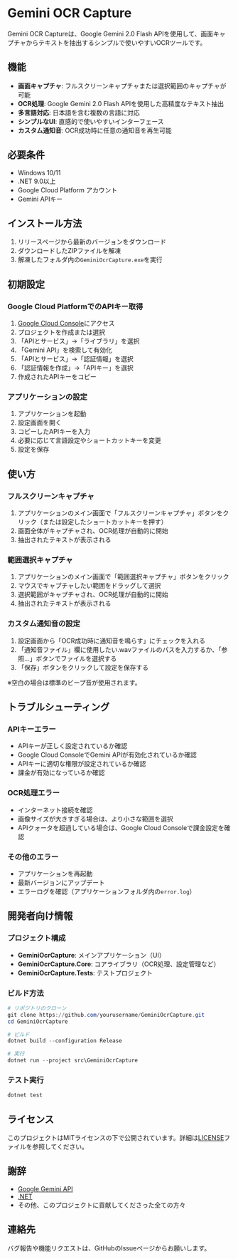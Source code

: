 # Gemini OCR Capture

Gemini OCR Captureは、Google Gemini 2.0 Flash APIを使用して、画面キャプチャからテキストを抽出するシンプルで使いやすいOCRツールです。

## 機能

- **画面キャプチャ**: フルスクリーンキャプチャまたは選択範囲のキャプチャが可能
- **OCR処理**: Google Gemini 2.0 Flash APIを使用した高精度なテキスト抽出
- **多言語対応**: 日本語を含む複数の言語に対応
- **シンプルなUI**: 直感的で使いやすいインターフェース
- **カスタム通知音**: OCR成功時に任意の通知音を再生可能

## 必要条件

- Windows 10/11
- .NET 9.0以上
- Google Cloud Platform アカウント
- Gemini APIキー

## インストール方法

1. リリースページから最新のバージョンをダウンロード
2. ダウンロードしたZIPファイルを解凍
3. 解凍したフォルダ内の`GeminiOcrCapture.exe`を実行

## 初期設定

### Google Cloud PlatformでのAPIキー取得

1. [Google Cloud Console](https://console.cloud.google.com/)にアクセス
2. プロジェクトを作成または選択
3. 「APIとサービス」→「ライブラリ」を選択
4. 「Gemini API」を検索して有効化
5. 「APIとサービス」→「認証情報」を選択
6. 「認証情報を作成」→「APIキー」を選択
7. 作成されたAPIキーをコピー

### アプリケーションの設定

1. アプリケーションを起動
2. 設定画面を開く
3. コピーしたAPIキーを入力
4. 必要に応じて言語設定やショートカットキーを変更
5. 設定を保存

## 使い方

### フルスクリーンキャプチャ

1. アプリケーションのメイン画面で「フルスクリーンキャプチャ」ボタンをクリック（または設定したショートカットキーを押す）
2. 画面全体がキャプチャされ、OCR処理が自動的に開始
3. 抽出されたテキストが表示される

### 範囲選択キャプチャ

1. アプリケーションのメイン画面で「範囲選択キャプチャ」ボタンをクリック
2. マウスでキャプチャしたい範囲をドラッグして選択
3. 選択範囲がキャプチャされ、OCR処理が自動的に開始
4. 抽出されたテキストが表示される

### カスタム通知音の設定

1. 設定画面から「OCR成功時に通知音を鳴らす」にチェックを入れる
2. 「通知音ファイル」欄に使用したい.wavファイルのパスを入力するか、「参照...」ボタンでファイルを選択する
3. 「保存」ボタンをクリックして設定を保存する

※空白の場合は標準のビープ音が使用されます。


## トラブルシューティング

### APIキーエラー

- APIキーが正しく設定されているか確認
- Google Cloud ConsoleでGemini APIが有効化されているか確認
- APIキーに適切な権限が設定されているか確認
- 課金が有効になっているか確認

### OCR処理エラー

- インターネット接続を確認
- 画像サイズが大きすぎる場合は、より小さな範囲を選択
- APIクォータを超過している場合は、Google Cloud Consoleで課金設定を確認

### その他のエラー

- アプリケーションを再起動
- 最新バージョンにアップデート
- エラーログを確認（アプリケーションフォルダ内の`error.log`）

## 開発者向け情報

### プロジェクト構成

- **GeminiOcrCapture**: メインアプリケーション（UI）
- **GeminiOcrCapture.Core**: コアライブラリ（OCR処理、設定管理など）
- **GeminiOcrCapture.Tests**: テストプロジェクト

### ビルド方法

```powershell
# リポジトリのクローン
git clone https://github.com/yourusername/GeminiOcrCapture.git
cd GeminiOcrCapture

# ビルド
dotnet build --configuration Release

# 実行
dotnet run --project src\GeminiOcrCapture
```

### テスト実行

```powershell
dotnet test
```

## ライセンス

このプロジェクトはMITライセンスの下で公開されています。詳細は[LICENSE](LICENSE)ファイルを参照してください。

## 謝辞

- [Google Gemini API](https://ai.google.dev/gemini-api)
- [.NET](https://dotnet.microsoft.com/)
- その他、このプロジェクトに貢献してくださった全ての方々

## 連絡先

バグ報告や機能リクエストは、GitHubのIssueページからお願いします。 